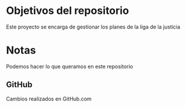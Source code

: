 # Objetivos del repositorio

Este proyecto se encarga de gestionar los planes de la liga de la justicia

# Notas

Podemos hacer lo que queramos en este repositorio

## GitHub
Cambios realizados en GitHub.com
